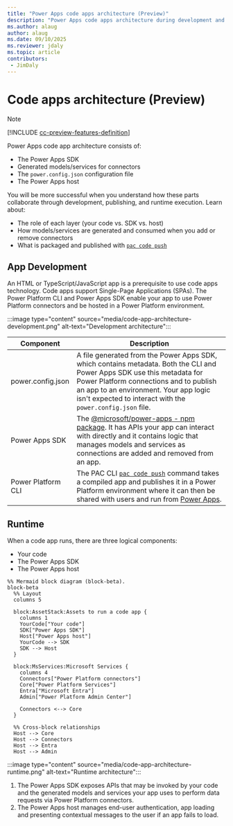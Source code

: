 ```yaml
---
title: "Power Apps code apps architecture (Preview)"
description: "Power Apps code apps architecture during development and runtime"
ms.author: alaug
author: alaug
ms.date: 09/10/2025
ms.reviewer: jdaly
ms.topic: article
contributors:
 - JimDaly
---
```

# Code apps architecture (Preview)

> [!NOTE]
> [!INCLUDE [cc-preview-features-definition](../../includes/cc-preview-features-definition.md)]

Power Apps code app architecture consists of:

- The Power Apps SDK
- Generated models/services for connectors
- The `power.config.json` configuration file
- The Power Apps host

You will be more successful when you understand how these parts collaborate through development, publishing, and runtime execution. Learn about:

- The role of each layer (your code vs. SDK vs. host)
- How models/services are generated and consumed when you add or remove connectors
- What is packaged and published with [`pac code push`](/power-platform/developer/cli/reference/code#pac-code-push)

## App Development

An HTML or TypeScript/JavaScript app is a prerequisite to use code apps technology. Code apps support Single-Page Applications (SPAs). The Power Platform CLI and Power Apps SDK enable your app to use Power Platform connectors and be hosted in a Power Platform environment.


:::image type="content" source="media/code-app-architecture-development.png" alt-text="Development architecture":::


|Component|Description  |
|---------|---------|
|power.config.json|A file generated from the Power Apps SDK, which contains metadata. Both the CLI and Power Apps SDK use this metadata for Power Platform connections and to publish an app to an environment. Your app logic isn't expected to interact with the `power.config.json` file.|
|Power Apps SDK|The [@microsoft/power-apps - npm package](https://www.npmjs.com/package/@microsoft/power-apps). It has APIs your app can interact with directly and it contains logic that manages models and services as connections are added and removed from an app.|
|Power Platform CLI|The PAC CLI [`pac code push`](/power-platform/developer/cli/reference/code#pac-code-push) command takes a compiled app and publishes it in a Power Platform environment where it can then be shared with users and run from [Power Apps](https://make.powerapps.com).|

## Runtime

When a code app runs, there are three logical components:

- Your code
- The Power Apps SDK
- The Power Apps host

```mermaid
%% Mermaid block diagram (block-beta).
block-beta
  %% Layout
  columns 5

  block:AssetStack:Assets to run a code app {
    columns 1
    YourCode["Your code"]
    SDK["Power Apps SDK"]
    Host["Power Apps host"]
    YourCode --> SDK
    SDK --> Host
  }

  block:MsServices:Microsoft Services {
    columns 4
    Connectors["Power Platform connectors"]
    Core["Power Platform Services"]
    Entra["Microsoft Entra"]
    Admin["Power Platform Admin Center"]

    Connectors <--> Core
  }

  %% Cross-block relationships
  Host --> Core
  Host --> Connectors
  Host --> Entra
  Host --> Admin
```

:::image type="content" source="media/code-app-architecture-runtime.png" alt-text="Runtime architecture":::

1. The Power Apps SDK exposes APIs that may be invoked by your code and the generated models and services your app uses to perform data requests via Power Platform connectors.
1. The Power Apps host manages end-user authentication, app loading and presenting contextual messages to the user if an app fails to load.
